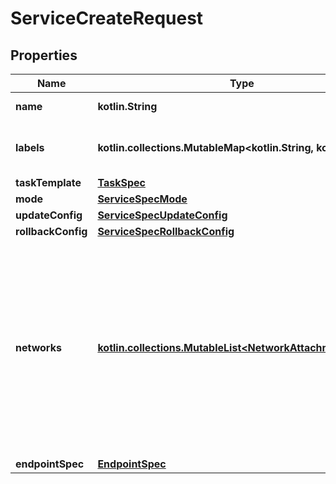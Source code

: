 
# ServiceCreateRequest

## Properties
| Name | Type | Description | Notes |
| ------------ | ------------- | ------------- | ------------- |
| **name** | **kotlin.String** | Name of the service. |  [optional] |
| **labels** | **kotlin.collections.MutableMap&lt;kotlin.String, kotlin.String&gt;** | User-defined key/value metadata. |  [optional] |
| **taskTemplate** | [**TaskSpec**](TaskSpec.md) |  |  [optional] |
| **mode** | [**ServiceSpecMode**](ServiceSpecMode.md) |  |  [optional] |
| **updateConfig** | [**ServiceSpecUpdateConfig**](ServiceSpecUpdateConfig.md) |  |  [optional] |
| **rollbackConfig** | [**ServiceSpecRollbackConfig**](ServiceSpecRollbackConfig.md) |  |  [optional] |
| **networks** | [**kotlin.collections.MutableList&lt;NetworkAttachmentConfig&gt;**](NetworkAttachmentConfig.md) | Specifies which networks the service should attach to.  Deprecated: This field is deprecated since v1.44. The Networks field in TaskSpec should be used instead.  |  [optional] |
| **endpointSpec** | [**EndpointSpec**](EndpointSpec.md) |  |  [optional] |



